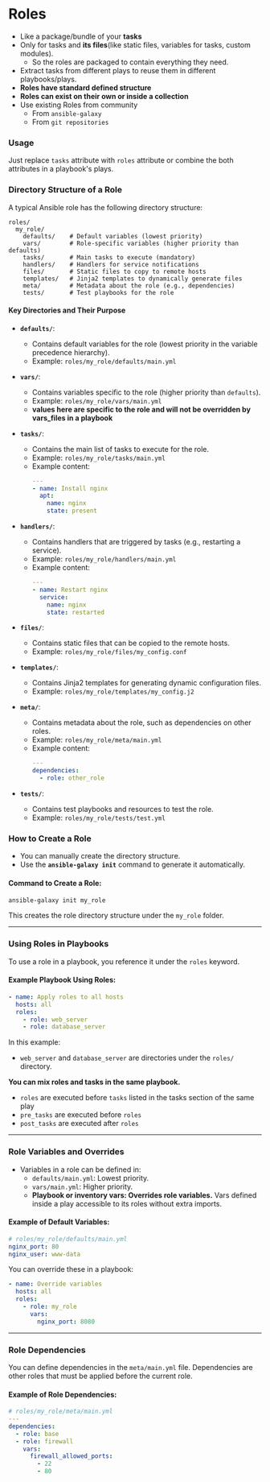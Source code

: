 # Roles

- Like a package/bundle of your **tasks**
- Only for tasks and **its files**(like static files, variables for tasks, custom modules).
  - So the roles are packaged to contain everything they need.
- Extract tasks from different plays to reuse them in different playbooks/plays.
- **Roles have standard defined structure**
- **Roles can exist on their own or inside a collection**
- Use existing Roles from community
  - From `ansible-galaxy`
  - From `git repositories`

### Usage

Just replace `tasks` attribute with `roles` attribute or combine the both attributes in a playbook's plays.

### **Directory Structure of a Role**

A typical Ansible role has the following directory structure:

```
roles/
  my_role/
    defaults/    # Default variables (lowest priority)
    vars/        # Role-specific variables (higher priority than defaults)
    tasks/       # Main tasks to execute (mandatory)
    handlers/    # Handlers for service notifications
    files/       # Static files to copy to remote hosts
    templates/   # Jinja2 templates to dynamically generate files
    meta/        # Metadata about the role (e.g., dependencies)
    tests/       # Test playbooks for the role
```

#### **Key Directories and Their Purpose**
- **`defaults/`**:
  - Contains default variables for the role (lowest priority in the variable precedence hierarchy).
  - Example: `roles/my_role/defaults/main.yml`

- **`vars/`**:
  - Contains variables specific to the role (higher priority than `defaults`).
  - Example: `roles/my_role/vars/main.yml`
  - **values here are specific to the role and will not be overridden by vars_files in a playbook**

- **`tasks/`**:
  - Contains the main list of tasks to execute for the role.
  - Example: `roles/my_role/tasks/main.yml`
  - Example content:
    ```yaml
    ---
    - name: Install nginx
      apt:
        name: nginx
        state: present
    ```

- **`handlers/`**:
  - Contains handlers that are triggered by tasks (e.g., restarting a service).
  - Example: `roles/my_role/handlers/main.yml`
  - Example content:
    ```yaml
    ---
    - name: Restart nginx
      service:
        name: nginx
        state: restarted
    ```

- **`files/`**:
  - Contains static files that can be copied to the remote hosts.
  - Example: `roles/my_role/files/my_config.conf`

- **`templates/`**:
  - Contains Jinja2 templates for generating dynamic configuration files.
  - Example: `roles/my_role/templates/my_config.j2`

- **`meta/`**:
  - Contains metadata about the role, such as dependencies on other roles.
  - Example: `roles/my_role/meta/main.yml`
  - Example content:
    ```yaml
    ---
    dependencies:
      - role: other_role
    ```

- **`tests/`**:
  - Contains test playbooks and resources to test the role.
  - Example: `roles/my_role/tests/test.yml`

### **How to Create a Role**

- You can manually create the directory structure.
- Use the **`ansible-galaxy init`** command to generate it automatically.

#### **Command to Create a Role:**
```bash
ansible-galaxy init my_role
```

This creates the role directory structure under the `my_role` folder.

---

### **Using Roles in Playbooks**

To use a role in a playbook, you reference it under the `roles` keyword.

#### **Example Playbook Using Roles:**
```yaml
- name: Apply roles to all hosts
  hosts: all
  roles:
    - role: web_server
    - role: database_server
```

In this example:
- `web_server` and `database_server` are directories under the `roles/` directory.

**You can mix roles and tasks in the same playbook.**

- `roles` are executed before `tasks` listed in the tasks section of the same play
- `pre_tasks` are executed before `roles`
- `post_tasks` are executed after `roles`

---

### **Role Variables and Overrides**

- Variables in a role can be defined in:
  - `defaults/main.yml`: Lowest priority.
  - `vars/main.yml`: Higher priority.
  - **Playbook or inventory vars: Overrides role variables.** Vars defined inside a play accessible to its roles without extra imports.

#### **Example of Default Variables:**
```yaml
# roles/my_role/defaults/main.yml
nginx_port: 80
nginx_user: www-data
```

You can override these in a playbook:
```yaml
- name: Override variables
  hosts: all
  roles:
    - role: my_role
      vars:
        nginx_port: 8080
```

---

### **Role Dependencies**

You can define dependencies in the `meta/main.yml` file. Dependencies are other roles that must be applied before the current role.

#### **Example of Role Dependencies:**
```yaml
# roles/my_role/meta/main.yml
---
dependencies:
  - role: base
  - role: firewall
    vars:
      firewall_allowed_ports:
        - 22
        - 80
```
